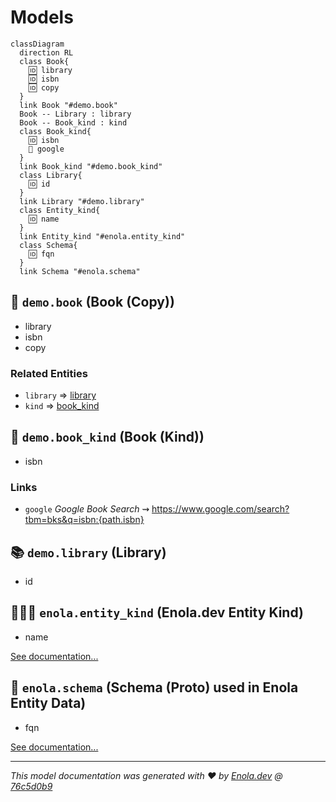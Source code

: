 <!--
    SPDX-License-Identifier: Apache-2.0

    Copyright 2024 The Enola <https://enola.dev> Authors

    Licensed under the Apache License, Version 2.0 (the "License");
    you may not use this file except in compliance with the License.
    You may obtain a copy of the License at

        https://www.apache.org/licenses/LICENSE-2.0

    Unless required by applicable law or agreed to in writing, software
    distributed under the License is distributed on an "AS IS" BASIS,
    WITHOUT WARRANTIES OR CONDITIONS OF ANY KIND, either express or implied.
    See the License for the specific language governing permissions and
    limitations under the License.
-->

# Models

``` mermaid
classDiagram
  direction RL
  class Book{
    🆔 library
    🆔 isbn
    🆔 copy
  }
  link Book "#demo.book"
  Book -- Library : library
  Book -- Book_kind : kind
  class Book_kind{
    🆔 isbn
    🔗 google
  }
  link Book_kind "#demo.book_kind"
  class Library{
    🆔 id
  }
  link Library "#demo.library"
  class Entity_kind{
    🆔 name
  }
  link Entity_kind "#enola.entity_kind"
  class Schema{
    🆔 fqn
  }
  link Schema "#enola.schema"
```

## 📖 `demo.book` (Book (Copy)) <a name="demo.book"></a>

* library
* isbn
* copy

### Related Entities

* `library` ⇒ [library](#demo.library/{path.library})
* `kind` ⇒ [book_kind](#demo.book_kind/{path.isbn})

## 📗 `demo.book_kind` (Book (Kind)) <a name="demo.book_kind"></a>

* isbn

### Links

* `google` _Google Book Search_ ⇝ <https://www.google.com/search?tbm=bks&q=isbn:{path.isbn}>

## 📚 `demo.library` (Library) <a name="demo.library"></a>

* id

## 🕵🏾‍♀️ `enola.entity_kind` (Enola.dev Entity Kind) <a name="enola.entity_kind"></a>

* name

[See documentation...](https://docs.enola.dev/concepts/core-arch/)

## 💠 `enola.schema` (Schema (Proto) used in Enola Entity Data) <a name="enola.schema"></a>

* fqn

[See documentation...](https://docs.enola.dev/use/connector/#grpc)

---
_This model documentation was generated with ❤️ by [Enola.dev](https://www.enola.dev) @ [76c5d0b9](https://github.com/enola-dev/enola/tree/76c5d0b9)_
